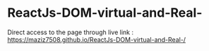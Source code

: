 # ReactJs-DOM-virtual-and-Real-
Direct access to the page through live link : https://maziz7508.github.io/ReactJs-DOM-virtual-and-Real-/
